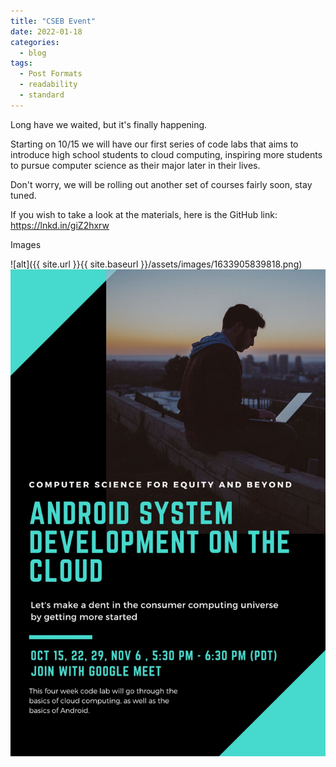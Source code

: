 ```yaml
---
title: "CSEB Event"
date: 2022-01-18
categories:
  - blog
tags:
  - Post Formats
  - readability
  - standard
---
```


Long have we waited, but it's finally happening.

Starting on 10/15 we will have our first series of code labs that aims to introduce high school students to cloud computing, inspiring more students to pursue computer science as their major later in their lives.

Don't worry, we will be rolling out another set of courses fairly soon, stay tuned.

If you wish to take a look at the materials, here is the GitHub link:
https://lnkd.in/giZ2hxrw

Images

![alt]({{ site.url }}{{ site.baseurl }}/assets/images/1633905839818.png)
![alt](/assets/images/1633905839818.png)
